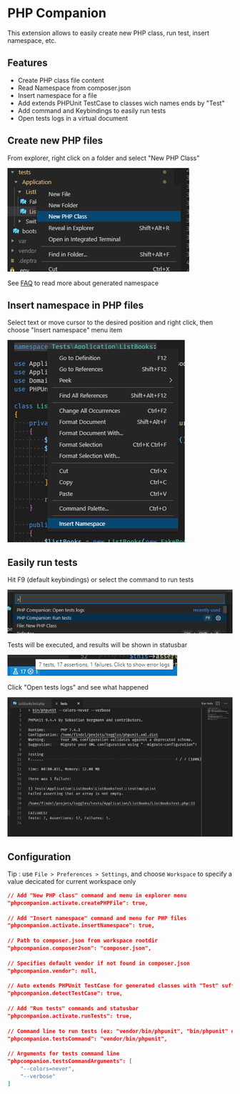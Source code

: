 PHP Companion
=============

This extension allows to easily create new PHP class, run test, insert namespace, etc.

Features
--------

* Create PHP class file content
* Read Namespace from composer.json
* Insert namespace for a file
* Add extends PHPUnit TestCase to classes wich names ends by "Test"
* Add command and Keybindings to easily run tests
* Open tests logs in a virtual document

Create new PHP files
--------------------

From explorer, right click on a folder and select "New PHP Class"

![New PHP Class screenshot](./resources/new_php_class.png)

See [FAQ](./FAQ.md) to read more about generated namespace

Insert namespace in PHP files
-----------------------------

Select text or move cursor to the desired position and right click, then choose "Insert namespace" menu item

![Insert namespace screenshot](./resources/insert_namespace.png)

Easily run tests
----------------

Hit F9 (default keybindings) or select the command to run tests

![commands screenshot](./resources/commands.png)

Tests will be executed, and results will be shown in statusbar

![Status bar screenshot](./resources/status_bar.png)

Click "Open tests logs" and see what happened

![Tests logs screenshot](./resources/open_logs.png)

Configuration
-------------

Tip : use `File > Preferences > Settings`, and choose `Workspace` to specify a value decicated for current workspace only

```json
// Add "New PHP class" command and menu in explorer menu
"phpcompanion.activate.createPHPFile": true,

// Add "Insert namespace" command and menu for PHP files
"phpcompanion.activate.insertNamespace": true,

// Path to composer.json from workspace rootdir
"phpcompanion.composerJson": "composer.json",

// Specifies default vendor if not found in composer.json
"phpcompanion.vendor": null,

// Auto extends PHPUnit TestCase for generated classes with "Test" suffix
"phpcompanion.detectTestCase": true,

// Add "Run tests" commands and statusbar
"phpcompanion.activate.runTests": true,

// Command line to run tests (ex: "vendor/bin/phpunit", "bin/phpunit" or "phpunit")
"phpcompanion.testsCommand": "vendor/bin/phpunit",

// Arguments for tests command line
"phpcompanion.testsCommandArguments": [
    "--colors=never",
    "--verbose"
]
```
